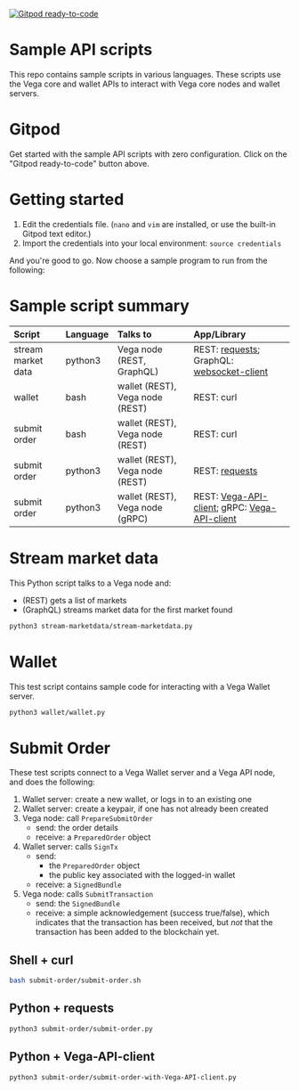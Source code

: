 [![Gitpod ready-to-code](https://img.shields.io/badge/Gitpod-ready--to--code-blue?logo=gitpod)](https://gitpod.io/#https://github.com/vegaprotocol/sample-api-scripts)

# Sample API scripts

This repo contains sample scripts in various languages. These scripts use the
Vega core and wallet APIs to interact with Vega core nodes and wallet servers.

# Gitpod

Get started with the sample API scripts with zero configuration. Click on the
"Gitpod ready-to-code" button above.

# Getting started

1. Edit the credentials file. (`nano` and `vim` are installed, or use the built-in Gitpod text editor.)
1. Import the credentials into your local environment: `source credentials`

And you're good to go. Now choose a sample program to run from the following:

# Sample script summary

| Script             | Language | Talks to                        | App/Library |
| :----------------- | :------- | :------------------------------ | :---------- |
| stream market data | python3  | Vega node (REST, GraphQL)       | REST: [requests](https://pypi.org/project/requests/); GraphQL: [websocket-client](https://pypi.org/project/websocket_client/) |
| wallet             | bash     | wallet (REST), Vega node (REST) | REST: curl  |
| submit order       | bash     | wallet (REST), Vega node (REST) | REST: curl  |
| submit order       | python3  | wallet (REST), Vega node (REST) | REST: [requests](https://pypi.org/project/requests/) |
| submit order       | python3  | wallet (REST), Vega node (gRPC) | REST: [Vega-API-client](https://pypi.org/project/Vega-API-client/); gRPC: [Vega-API-client](https://pypi.org/project/Vega-API-client/) |

# Stream market data

This Python script talks to a Vega node and:

- (REST) gets a list of markets
- (GraphQL) streams market data for the first market found

```bash
python3 stream-marketdata/stream-marketdata.py
```

# Wallet

This test script contains sample code for interacting with a Vega Wallet server.

```bash
python3 wallet/wallet.py
```

# Submit Order

These test scripts connect to a Vega Wallet server and a Vega API node, and does the following:

1. Wallet server: create a new wallet, or logs in to an existing one
1. Wallet server: create a keypair, if one has not already been created
1. Vega node: call `PrepareSubmitOrder`
   - send: the order details
   - receive: a `PreparedOrder` object
1. Wallet server: calls `SignTx`
   - send:
     - the `PreparedOrder` object
     - the public key associated with the logged-in wallet
   - receive: a `SignedBundle`
1. Vega node: calls `SubmitTransaction`
   - send: the `SignedBundle`
   - receive: a simple acknowledgement (success true/false), which indicates
     that the transaction has been received, but _not_ that the transaction has
     been added to the blockchain yet.

## Shell + curl

```bash
bash submit-order/submit-order.sh
```

## Python + requests

```bash
python3 submit-order/submit-order.py
```

## Python + Vega-API-client

```bash
python3 submit-order/submit-order-with-Vega-API-client.py
```
